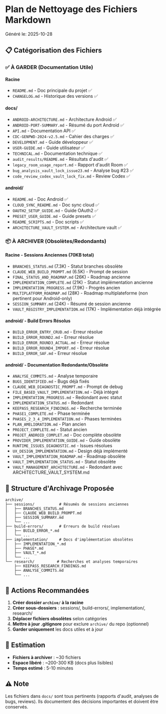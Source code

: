# Plan de Nettoyage des Fichiers Markdown

Généré le: 2025-10-28

## 📋 Catégorisation des Fichiers

### ✅ À GARDER (Documentation Utile)

#### Racine
- `README.md` - Doc principale du projet ✅
- `CHANGELOG.md` - Historique des versions ✅

#### docs/
- `ANDROID-ARCHITECTURE.md` - Architecture Android ✅
- `ANDROID-PORT-SUMMARY.md` - Résumé du port Android ✅
- `API.md` - Documentation API ✅
- `CDC-GENPWD-2024-v2.5.md` - Cahier des charges ✅
- `DEVELOPMENT.md` - Guide développeur ✅
- `USER-GUIDE.md` - Guide utilisateur ✅
- `TECHNICAL.md` - Documentation technique ✅
- `audit_results/README.md` - Résultats d'audit ✅
- `legacy_room_usage_report.md` - Rapport d'audit Room ✅
- `bug_analysis_vault_lock_issue23.md` - Analyse bug #23 ✅
- `code_review_codex_vault_lock_fix.md` - Review Codex ✅

#### android/
- `README.md` - Doc Android ✅
- `CLOUD_SYNC_README.md` - Doc sync cloud ✅
- `OAUTH2_SETUP_GUIDE.md` - Guide OAuth2 ✅
- `PRESET_USER_GUIDE.md` - Guide presets ✅
- `README_SCRIPTS.md` - Doc scripts ✅
- `ARCHITECTURE_VAULT_SYSTEM.md` - Architecture vault ✅

### 📦 À ARCHIVER (Obsolètes/Redondants)

#### Racine - Sessions Anciennes (70KB total)
- `BRANCHES_STATUS.md` (7.3K) - Statut branches obsolète
- `CLAUDE_WEB_BUILD_PROMPT.md` (6.5K) - Prompt de session
- `FINAL_STATUS_AND_ROADMAP.md` (26K) - Roadmap ancienne
- `IMPLEMENTATION_COMPLETE.md` (21K) - Statut implémentation ancienne
- `IMPLEMENTATION_PROGRESS.md` (7.9K) - Progrès ancien
- `MULTIPLATFORM_ROADMAP.md` (28K) - Roadmap multiplateforme (non pertinent pour Android-only)
- `SESSION_SUMMARY.md` (24K) - Résumé de session ancienne
- `VAULT_REGISTRY_IMPLEMENTATION.md` (17K) - Implémentation déjà intégrée

#### android/ - Build Errors Résolus
- `BUILD_ERROR_ENTRY_CRUD.md` - Erreur résolue
- `BUILD_ERROR_ROUND2.md` - Erreur résolue
- `BUILD_ERROR_ROUND3_ACTUAL.md` - Erreur résolue
- `BUILD_ERROR_ROUND4_IMPORT.md` - Erreur résolue
- `BUILD_ERROR_SAF.md` - Erreur résolue

#### android/ - Documentation Redondante/Obsolète
- `ANALYSE_COMMITS.md` - Analyse temporaire
- `BUGS_IDENTIFIED.md` - Bugs déjà fixés
- `CLAUDE_WEB_DIAGNOSTIC_PROMPT.md` - Prompt de debug
- `FILE_BASED_VAULT_IMPLEMENTATION.md` - Déjà intégré
- `IMPLEMENTATION_PROGRESS.md` - Redondant avec statut
- `IMPLEMENTATION_STATUS.md` - Redondant
- `KEEPASS_RESEARCH_FINDINGS.md` - Recherche terminée
- `PHASE1_COMPLETE.md` - Phase terminée
- `PHASES_2_3_4_IMPLEMENTATION.md` - Phases terminées
- `PLAN_AMELIORATION.md` - Plan ancien
- `PROJECT_COMPLETE.md` - Statut ancien
- `PROJET_ANDROID_COMPLET.md` - Doc complète obsolète
- `PROVIDER_IMPLEMENTATION_GUIDE.md` - Guide obsolète
- `RUNTIME_ISSUES_DIAGNOSTIC.md` - Issues résolues
- `UX_DESIGN_IMPLEMENTATION.md` - Design déjà implémenté
- `VAULT_IMPLEMENTATION_ROADMAP.md` - Roadmap obsolète
- `VAULT_IMPLEMENTATION_STATUS.md` - Statut obsolète
- `VAULT_MANAGEMENT_ARCHITECTURE.md` - Redondant avec ARCHITECTURE_VAULT_SYSTEM.md

## 📁 Structure d'Archivage Proposée

```
archive/
├── sessions/           # Résumés de sessions anciennes
│   ├── BRANCHES_STATUS.md
│   ├── CLAUDE_WEB_BUILD_PROMPT.md
│   ├── SESSION_SUMMARY.md
│   └── ...
├── build-errors/       # Erreurs de build résolues
│   ├── BUILD_ERROR_*.md
│   └── ...
├── implementation/     # Docs d'implémentation obsolètes
│   ├── IMPLEMENTATION_*.md
│   ├── PHASE*.md
│   ├── VAULT_*.md
│   └── ...
└── research/          # Recherches et analyses temporaires
    ├── KEEPASS_RESEARCH_FINDINGS.md
    ├── ANALYSE_COMMITS.md
    └── ...
```

## 🎯 Actions Recommandées

1. **Créer dossier `archive/` à la racine**
2. **Créer sous-dossiers** : sessions/, build-errors/, implementation/, research/
3. **Déplacer fichiers obsolètes** selon catégories
4. **Mettre à jour .gitignore** pour exclure `archive/` du repo (optionnel)
5. **Garder uniquement** les docs utiles et à jour

## 💾 Estimation

- **Fichiers à archiver** : ~30 fichiers
- **Espace libéré** : ~200-300 KB (docs plus lisibles)
- **Temps estimé** : 5-10 minutes

## ⚠️ Note

Les fichiers dans `docs/` sont tous pertinents (rapports d'audit, analyses de bugs, reviews).
Ils documentent des décisions importantes et doivent être conservés.

